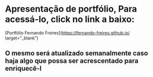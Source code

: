 # Apresentação de portfólio, Para acessá-lo, click no link a baixo:
[Portfólio Fernando Freires](https://fernando-freires.github.io/ target="_blank")

## O mesmo será atualizado semanalmente caso haja algo que possa ser acrescentado para enriquecê-l

